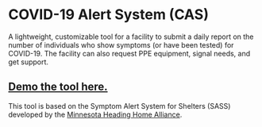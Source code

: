 # **COVID-19 Alert System (CAS)**

A lightweight, customizable tool for a facility to submit a daily report on the number of individuals who show symptoms (or have been tested) for COVID-19. The facility can also request PPE equipment, signal needs, and get support.

## [Demo the tool here.](https://builtforzero.github.io/cas-submission-tool/)

This tool is based on the Symptom Alert System for Shelters (SASS) developed by the [Minnesota Heading Home Alliance](https://headinghomealliance.com/symptom-alert-system-for-shelters-sass/).
